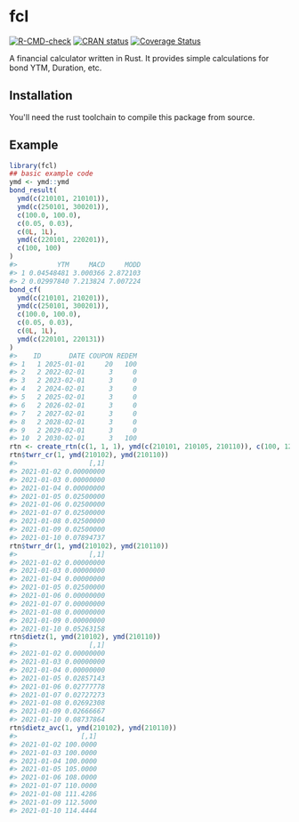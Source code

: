 
<!-- README.md is generated from README.Rmd. Please edit that file -->
# fcl

<!-- badges: start -->
[![R-CMD-check](https://github.com/shrektan/fcl/workflows/R-CMD-check/badge.svg)](https://github.com/shrektan/fcl/actions) [![CRAN status](https://www.r-pkg.org/badges/version/fcl)](https://CRAN.R-project.org/package=fcl) [![Coverage Status](https://coveralls.io/repos/github/shrektan/fcl/badge.svg?branch=main)](https://coveralls.io/github/shrektan/fcl?branch=main) <!-- badges: end -->

A financial calculator written in Rust. It provides simple calculations for bond YTM, Duration, etc.

## Installation

You'll need the rust toolchain to compile this package from source.

## Example

``` r
library(fcl)
## basic example code
ymd <- ymd::ymd
bond_result(
  ymd(c(210101, 210101)),
  ymd(c(250101, 300201)),
  c(100.0, 100.0),
  c(0.05, 0.03),
  c(0L, 1L),
  ymd(c(220101, 220201)),
  c(100, 100)
)
#>          YTM     MACD     MODD
#> 1 0.04548481 3.000366 2.872103
#> 2 0.02997840 7.213824 7.007224
bond_cf(
  ymd(c(210101, 210201)),
  ymd(c(250101, 300201)),
  c(100.0, 100.0),
  c(0.05, 0.03),
  c(0L, 1L),
  ymd(c(220101, 220131))
)
#>    ID       DATE COUPON REDEM
#> 1   1 2025-01-01     20   100
#> 2   2 2022-02-01      3     0
#> 3   2 2023-02-01      3     0
#> 4   2 2024-02-01      3     0
#> 5   2 2025-02-01      3     0
#> 6   2 2026-02-01      3     0
#> 7   2 2027-02-01      3     0
#> 8   2 2028-02-01      3     0
#> 9   2 2029-02-01      3     0
#> 10  2 2030-02-01      3   100
rtn <- create_rtn(c(1, 1, 1), ymd(c(210101, 210105, 210110)), c(100, 123, 140), c(0, 3, 7))
rtn$twrr_cr(1, ymd(210102), ymd(210110))
#>                  [,1]
#> 2021-01-02 0.00000000
#> 2021-01-03 0.00000000
#> 2021-01-04 0.00000000
#> 2021-01-05 0.02500000
#> 2021-01-06 0.02500000
#> 2021-01-07 0.02500000
#> 2021-01-08 0.02500000
#> 2021-01-09 0.02500000
#> 2021-01-10 0.07894737
rtn$twrr_dr(1, ymd(210102), ymd(210110))
#>                  [,1]
#> 2021-01-02 0.00000000
#> 2021-01-03 0.00000000
#> 2021-01-04 0.00000000
#> 2021-01-05 0.02500000
#> 2021-01-06 0.00000000
#> 2021-01-07 0.00000000
#> 2021-01-08 0.00000000
#> 2021-01-09 0.00000000
#> 2021-01-10 0.05263158
rtn$dietz(1, ymd(210102), ymd(210110))
#>                  [,1]
#> 2021-01-02 0.00000000
#> 2021-01-03 0.00000000
#> 2021-01-04 0.00000000
#> 2021-01-05 0.02857143
#> 2021-01-06 0.02777778
#> 2021-01-07 0.02727273
#> 2021-01-08 0.02692308
#> 2021-01-09 0.02666667
#> 2021-01-10 0.08737864
rtn$dietz_avc(1, ymd(210102), ymd(210110))
#>                [,1]
#> 2021-01-02 100.0000
#> 2021-01-03 100.0000
#> 2021-01-04 100.0000
#> 2021-01-05 105.0000
#> 2021-01-06 108.0000
#> 2021-01-07 110.0000
#> 2021-01-08 111.4286
#> 2021-01-09 112.5000
#> 2021-01-10 114.4444
```

